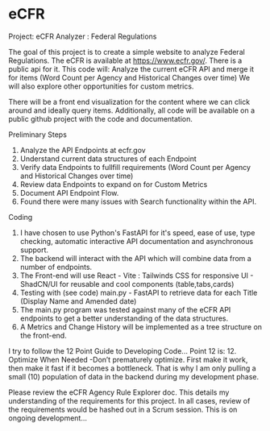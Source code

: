 # eCFR
Project: eCFR Analyzer : Federal Regulations

The goal of this project is to create a simple website to analyze Federal Regulations. The eCFR is available at https://www.ecfr.gov/. There is a public api for it.
This code will:
Analyze the current eCFR API and merge it for items (Word Count per Agency and Historical Changes over time)
We will also explore other opportunities for custom metrics.

There will be a front end visualization for the content where we can click around and ideally query items. 
Additionally, all code will be available on a public github project with the code and documentation.

Preliminary Steps
1.  Analyze the API Endpoints at ecfr.gov
2.  Understand current data structures of each Endpoint
3.  Verify data Endpoints to fullfill requirements (Word Count per Agency and Historical Changes over time)
4.  Review data Endpoints to expand on for Custom Metrics
5.  Document API Endpoint Flow.
6.  Found there were many issues with Search functionality within the API.

Coding
1. I have chosen to use Python's FastAPI for it's speed, ease of use, type checking, automatic interactive API documentation and asynchronous support.
2. The backend will interact with the API which will combine data from a number of endpoints.
3. The Front-end will use React - Vite : Tailwinds CSS for responsive UI - ShadCN/UI for reusable and cool components (table,tabs,cards)
4. Testing with (see code) main.py - FastAPI to retrieve data for each Title (Display Name and Amended date)
5. The main.py program was tested against many of the eCFR API endpoints to get a better understanding of the data structures.
6. A Metrics and Change History will be implemented as a tree structure on the front-end.

I try to follow the 12 Point Guide to Developing Code...
Point 12 is: 12. Optimize When Needed -Don’t prematurely optimize. First make it work, then make it fast if it becomes a bottleneck.
That is why I am only pulling a small (10) population of data in the backend during my development phase.

Please review the eCFR Agency Rule Explorer doc.  This details my understanding of the requirements for this project.
In all cases, review of the requirements would be hashed out in a Scrum session. 
This is on ongoing development...

